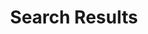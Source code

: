 ---
layout: child_layout/search
title: Search Results
permalink: /search/
hero_image: /assets/img/content/backgrounds/bg-1.jpg
---